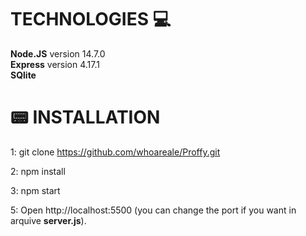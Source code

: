 # TECHNOLOGIES :computer:

<strong>Node.JS</strong> version 14.7.0 <br>
<strong>Express</strong> version 4.17.1 <br>
<strong>SQlite</strong>

# 📟 INSTALLATION 

1: git clone https://github.com/whoareale/Proffy.git 

2: npm install

3: npm start

5: Open http://localhost:5500 (you can change the port if you want in arquive <strong>server.js</strong>).
